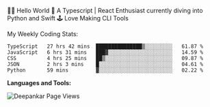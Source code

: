 👋🏽 Hello World 
🎉 A Typescript | React Enthusiast currently diving into Python and Swift
🕹 Love Making CLI Tools

<!--![Deepankar's github stats](https://github-readme-stats.vercel.app/api?username=Deep-Codes&count_private=true&show_icons=true&theme=radical)-->
My Weekly Coding Stats:

<!--START_SECTION:waka-->
```text
TypeScript   27 hrs 42 mins  ███████████████▒░░░░░░░░░   61.87 % 
JavaScript   6 hrs 31 mins   ███▓░░░░░░░░░░░░░░░░░░░░░   14.59 % 
CSS          4 hrs 25 mins   ██▒░░░░░░░░░░░░░░░░░░░░░░   09.87 % 
JSON         2 hrs 3 mins    █░░░░░░░░░░░░░░░░░░░░░░░░   04.61 % 
Python       59 mins         ▓░░░░░░░░░░░░░░░░░░░░░░░░   02.22 % 
```
<!--END_SECTION:waka-->

**Languages and Tools:**



<p align="left"> <img src="https://komarev.com/ghpvc/?username=Deep-Codes&label=Views&color=blue&style=plastic" alt="Deepankar Page Views" /> </p>
